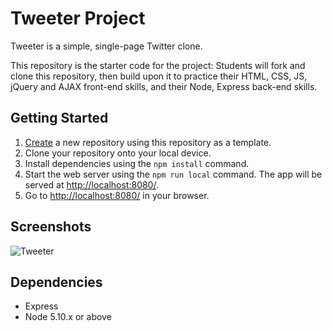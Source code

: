 # Tweeter Project

Tweeter is a simple, single-page Twitter clone.

This repository is the starter code for the project: Students will fork and clone this repository, then build upon it to practice their HTML, CSS, JS, jQuery and AJAX front-end skills, and their Node, Express back-end skills.

## Getting Started

1. [Create](https://docs.github.com/en/repositories/creating-and-managing-repositories/creating-a-repository-from-a-template) a new repository using this repository as a template.
2. Clone your repository onto your local device.
3. Install dependencies using the `npm install` command.
3. Start the web server using the `npm run local` command. The app will be served at <http://localhost:8080/>.
4. Go to <http://localhost:8080/> in your browser.

## Screenshots
![Tweeter](/https://media1.giphy.com/media/Mjzv2p0b6Xo3Z7izAT/giphy.gif?cid=790b761122d8c2f156df423c051395682a6716d78cd9c994&rid=giphy.gif&ct=g)

## Dependencies

- Express
- Node 5.10.x or above
